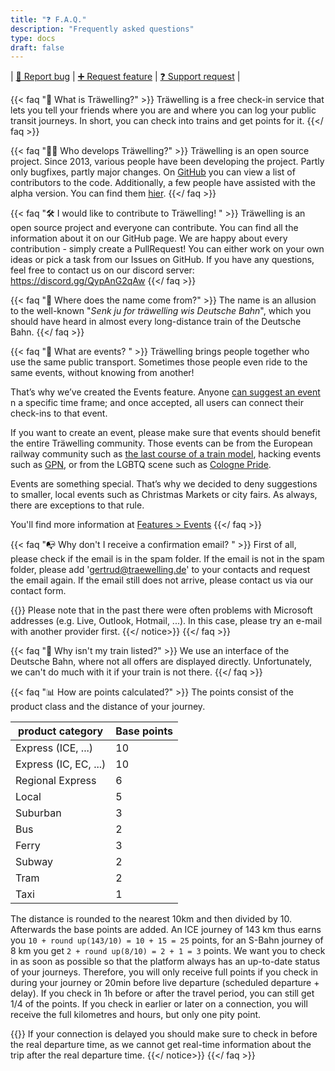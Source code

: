 ```yaml
---
title: "❓ F.A.Q."
description: "Frequently asked questions"
type: docs
draft: false
---
```

| [🐛 Report bug](https://github.com/Traewelling/traewelling/issues/new?assignees=&labels=bug%2CTo+Do&template=bug_report.md)
| [➕ Request feature](https://github.com/Traewelling/traewelling/issues/new?assignees=&labels=enhancement&template=feature_request.md&title=)
| [❓ Support request](https://traewelling.de/support)
| 

{{< faq "🔗 What is Träwelling?" >}}
Träwelling is a free check-in service that lets you tell your friends where you are and where you can log your public transit journeys.
In short, you can check into trains and get points for it.
{{</ faq >}}

{{< faq "🧑‍💻 Who develops Träwelling?" >}}
Träwelling is an open source project.
Since 2013, various people have been developing the project.
Partly only bugfixes, partly major changes.
On [GitHub](https://github.com/Traewelling/traewelling/graphs/contributors) you can view a list of contributors to the code.
Additionally, a few people have assisted with the alpha version.
You can find them [hier](https://traewelling.de/humans.txt). 
{{</ faq >}}

{{< faq "🛠️ I would like to contribute to Träwelling! " >}}
Träwelling is an open source project and everyone can contribute. You can find all the information about it on our GitHub page. We are happy about every contribution - simply create a PullRequest! You can either work on your own ideas or pick a task from our Issues on GitHub. If you have any questions, feel free to contact us on our discord server: https://discord.gg/QypAnG2qAw
{{</ faq >}}

{{< faq "🤔 Where does the name come from?" >}}
The name is an allusion to the well-known "*Senk ju for träwelling wis Deutsche Bahn*", which you should have heard in almost every long-distance train of the Deutsche Bahn.
{{</ faq >}}

{{< faq "🎉 What are events? " >}}
Träwelling brings people together who use the same public transport. Sometimes those people even ride to the same events, without knowing from another!

That’s why we’ve created the Events feature. Anyone [can suggest an event](https://traewelling.de/events/suggest) n a specific time frame; and once accepted, all users can connect their check-ins to that event.

If you want to create an event, please make sure that events should benefit the entire Träwelling community.
Those events can be from the European railway community such as [the last course of a train model](https://traewelling.de/statuses/event/letzte_fahrt_des_met), hacking events such as [GPN](https://traewelling.de/statuses/event/gpn20), or from the LGBTQ scene such as [Cologne Pride](https://traewelling.de/statuses/event/csd_koln_2022).

Events are something special. That’s why we decided to deny suggestions to smaller, local events such as Christmas Markets or city fairs. As always, there are exceptions to that rule.

You'll find more information at [Features > Events](/features/events)
{{</ faq >}}

{{< faq "📭 Why don't I receive a confirmation email? " >}}
First of all, please check if the email is in the spam folder. If the email is not in the spam folder, please add 'gertrud@traewelling.de' to your contacts and request the email again. If the email still does not arrive, please contact us via our contact form.

{{<notice info>}}
Please note that in the past there were often problems with Microsoft addresses (e.g. Live, Outlook, Hotmail, ...). In this case, please try an e-mail with another provider first.
{{</ notice>}}
{{</ faq >}}

{{< faq "🚂 Why isn't my train listed?" >}}
We use an interface of the Deutsche Bahn, where not all offers are displayed directly. Unfortunately, we can't do much with it if your train is not there.
{{</ faq >}}

{{< faq "📊 How are points calculated?" >}}
The points consist of the product class and the distance of your journey.

| product category      | Base points |
|-----------------------|-------------|
| Express (ICE, ...)    | 10          |
| Express (IC, EC, ...) | 10          |
| Regional Express      | 6           |
| Local                 | 5           |
| Suburban              | 3           |
| Bus                   | 2           |
| Ferry                 | 3           |
| Subway                | 2           |
| Tram                  | 2           |
| Taxi                  | 1           |


The distance is rounded to the nearest 10km and then divided by 10. Afterwards the base points are added.
An ICE journey of 143 km thus earns you `10 + round up(143/10) = 10 + 15 = 25` points, for an S-Bahn journey of 8 km you get `2 + round up(8/10) = 2 + 1 = 3` points.
We want you to check in as soon as possible so that the platform always has an up-to-date status of your journeys.
Therefore, you will only receive full points if you check in during your journey or 20min before live departure (scheduled departure + delay).
If you check in 1h before or after the travel period, you can still get 1/4 of the points.
If you check in earlier or later on a connection, you will receive the full kilometres and hours, but only one pity point.

{{<notice info>}}
If your connection is delayed you should make sure to check in before the real departure time, as we cannot get real-time information about the trip after the real departure time.
{{</ notice>}}
{{</ faq >}}
